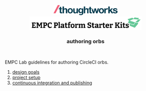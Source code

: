 <div align="center">
	<p>
		<img alt="Thoughtworks Logo" src="https://raw.githubusercontent.com/ThoughtWorks-DPS/static/master/thoughtworks_flamingo_wave.png?sanitize=true" width=200 />
    <br />
		<img alt="DPS Title" src="https://raw.githubusercontent.com/ThoughtWorks-DPS/static/master/EMPCPlatformStarterKitsImage.png" width=350/>
	</p>
  <h3>authoring orbs</h3>
</div>
<br />

EMPC Lab guidelines for authoring CircleCI orbs.  

1. [design goals](doc/design_goals.md)
2. [project setup](doc/project_setup.md)
3. [continuous integration and publishing](doc/continuous_integration_and_publishing.md)

